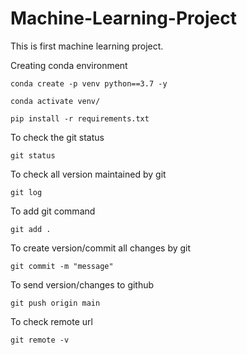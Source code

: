 # Machine-Learning-Project
This is first machine learning project.


Creating conda environment
```
conda create -p venv python==3.7 -y
```

```
conda activate venv/
```
```
pip install -r requirements.txt
````
To check the git status
```
git status
```
To check all version maintained by git
```
git log
```
To add git command
```
git add .
```

To create version/commit all changes by git 
```
git commit -m "message"
```

To send version/changes to github
```
git push origin main
```
To check remote  url
```
git remote -v
```